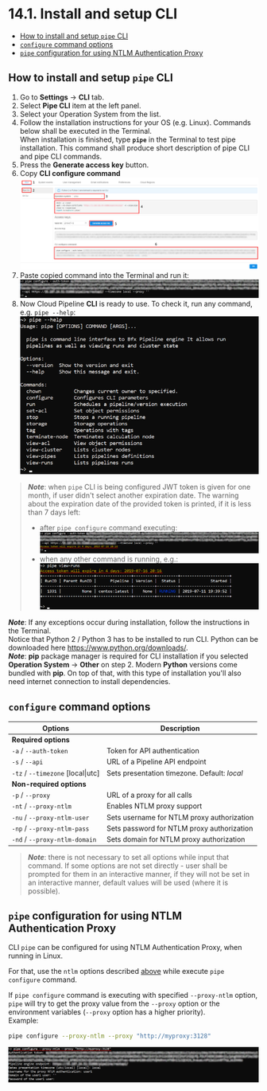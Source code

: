 # 14.1. Install and setup CLI

- [How to install and setup `pipe` CLI](#how-to-install-and-setup-pipe-cli)
- [`configure` command options](#configure-command-options)
- [`pipe` configuration for using NTLM Authentication Proxy](#pipe-configuration-for-using-ntlm-authentication-proxy)

## How to install and setup `pipe` CLI

1. Go to **Settings** → **CLI** tab.
2. Select **Pipe CLI** item at the left panel.
3. Select your Operation System from the list.
4. Follow the installation instructions for your OS (e.g. Linux). Commands below shall be executed in the Terminal.  
    When installation is finished, type **`pipe`** in the Terminal to test pipe installation. This command shall produce short description of pipe CLI and pipe CLI commands.
5. Press the **Generate access key** button.
6. Copy **CLI configure command**  
    ![CP_InstallAndSetupCLI](attachments/InstallAndSetupCLI_1.png)
7. Paste copied command into the Terminal and run it:  
    ![CP_InstallAndSetupCLI](attachments/InstallAndSetupCLI_2.png)
8. Now Cloud Pipeline **CLI** is ready to use. To check it, run any command, e.g. `pipe --help`:  
    ![CP_InstallAndSetupCLI](attachments/InstallAndSetupCLI_3.png)

> **_Note_**: when `pipe` CLI is being configured JWT token is given for one month, if user didn't select another expiration date. The warning about the expiration date of the provided token is printed, if it is less than 7 days left:
>
> - after `pipe configure` command executing:  
>   ![CP_InstallAndSetupCLI](attachments/InstallAndSetupCLI_4.png)
> - when any other command is running, e.g.:  
>   ![CP_InstallAndSetupCLI](attachments/InstallAndSetupCLI_5.png)

**_Note_**: If any exceptions occur during installation, follow the instructions in the Terminal.  
Notice that Python 2 / Python 3 has to be installed to run CLI. Python can be downloaded here <https://www.python.org/downloads/>.  
**_Note_**: **pip** package manager is required for CLI installation if you selected **Operation System** → **Other** on step 2. Modern **Python** versions come bundled with **pip**. On top of that, with this type of installation you'll also need internet connection to install dependencies.

## `configure` command options

| Options | Description |
|---|---|
| **Required options** |
|  `-a` / `--auth-token` | Token for API authentication |
| `-s` / `--api` | URL of a Pipeline API endpoint |
| `-tz` / `--timezone` [local\|utc] | Sets presentation timezone. Default: _local_ |
| **Non-required options** |
| `-p` / `--proxy` | URL of a proxy for all calls |
| `-nt` / `--proxy-ntlm` | Enables NTLM proxy support |
| `-nu` / `--proxy-ntlm-user` | Sets username for NTLM proxy authorization |
| `-np` / `--proxy-ntlm-pass` | Sets password for NTLM proxy authorization |
| `-nd` / `--proxy-ntlm-domain` | Sets domain for NTLM proxy authorization |

> **_Note_**: there is not necessary to set all options while input that command. If some options are not set directly - user shall be prompted for them in an interactive manner, if they will not be set in an interactive manner, default values will be used (where it is possible).

## `pipe` configuration for using NTLM Authentication Proxy

CLI `pipe` can be configured for using NTLM Authentication Proxy, when running in Linux.

For that, use the `ntlm` options described [above](#configure-command-options) while execute `pipe configure` command.

If `pipe configure` command is executing with specified `--proxy-ntlm` option, `pipe` will try to get the proxy value from the `--proxy` option or the environment variables (`--proxy` option has a higher priority).  
Example:

```bash
pipe configure --proxy-ntlm --proxy "http://myproxy:3128"
```

![CP_InstallAndSetupCLI](attachments/InstallAndSetupCLI_6.png)
